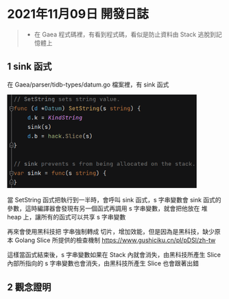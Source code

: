  # 2021年11月09日 開發日誌

> - 在 Gaea 程式碼裡，有看到程式碼，看似是防止資料由 Stack 逃脫到記憶體上

## 1 sink 函式

在 Gaea/parser/tidb-types/datum.go 檔案裡，有 sink 函式

<img src="../assets/panhongrainbow/image-20211109115436714.png" alt="image-20211109115436714" style="zoom:80%;" /> 

當 SetString 函式把執行到一半時，會呼叫 sink 函式，s 字串變數會 sink 函式的參數，這時編譯器會發現有另一個函式再調用 s 字串變數，就會把他放在 堆 heap 上，讓所有的函式可以共享 s 字串變數

再來會使用黑科技把 字串強制轉成 切片，增加效能，但是因為是黑科技，缺少原本 Golang Slice 所提供的檢查機制
https://www.gushiciku.cn/pl/pDSl/zh-tw

這樣當函式結束後，s 字串變數如果在 Stack 內就會消失，由黑科技所產生 Slice 內部所指向的 s 字串變數也會消失，由黑科技所產生 Slice 也會跟著出錯

## 2 觀念證明

